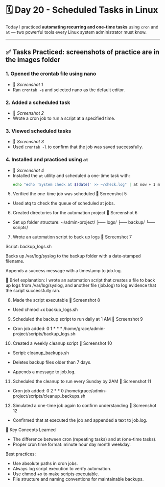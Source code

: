 # 🗓️ Day 20 - Scheduled Tasks in Linux

Today I practiced **automating recurring and one-time tasks** using `cron` and `at` — two powerful tools every Linux system administrator must know.

---

## ✅ Tasks Practiced: screenshots of practice are in the images folder

### 1. Opened the crontab file using nano
- 📸 *Screenshot 1*
- Ran `crontab -e` and selected nano as the default editor.

### 2. Added a scheduled task
- 📸 *Screenshot 2*
- Wrote a cron job to run a script at a specified time.

### 3. Viewed scheduled tasks
- 📸 *Screenshot 3*
- Used `crontab -l` to confirm that the job was saved successfully.

### 4. Installed and practiced using `at`
- 📸 *Screenshot 4*
- Installed the `at` utility and scheduled a one-time task with:
  ```bash
  echo "echo 'System check at $(date)' >> ~/check.log" | at now + 1 minute

5. Verified the one-time job was scheduled
📸 Screenshot 5
- Used atq to check the queue of scheduled at jobs.

6. Created directories for the automation project
📸 Screenshot 6

- Set up folder structure:
~/admin-project/
  ├── logs/
  ├── backup/
  └── scripts/

7. Wrote an automation script to back up logs
📸 Screenshot 7

Script: backup_logs.sh

Backs up /var/log/syslog to the backup folder with a date-stamped filename.

Appends a success message with a timestamp to job.log.

📝 Brief explanation:
I wrote an automation script that creates a file to back up logs from /var/log/syslog, and another file (job.log) to log evidence that the script successfully ran.

8. Made the script executable
📸 Screenshot 8
- Used chmod +x backup_logs.sh

9. Scheduled the backup script to run daily at 1 AM
📸 Screenshot 9
- Cron job added:
0 1 * * * /home/grace/admin-project/scripts/backup_logs.sh

10. Created a weekly cleanup script
📸 Screenshot 10
- Script: cleanup_backups.sh

- Deletes backup files older than 7 days.

- Appends a message to job.log.

11. Scheduled the cleanup to run every Sunday by 2AM
📸 Screenshot 11
- Cron job added:
0 2 * * 0 /home/grace/admin-project/scripts/cleanup_backups.sh

12. Simulated a one-time job again to confirm understanding
📸 Screenshot 12
- Confirmed that at executed the job and appended a text to job.log.

🧠 Key Concepts Learned
- The difference between cron (repeating tasks) and at (one-time tasks).
- Proper cron time format: minute hour day month weekday.

Best practices:
- Use absolute paths in cron jobs.
- Always log script execution to verify automation.
- Use chmod +x to make scripts executable.
- File structure and naming conventions for maintainable backups.
